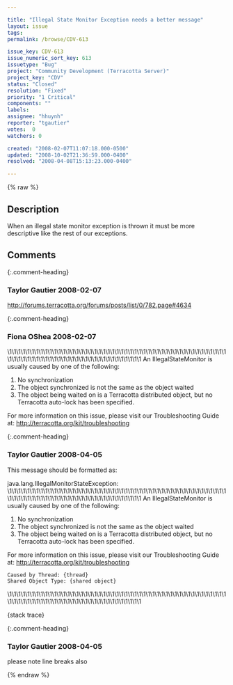 ```yaml
---

title: "Illegal State Monitor Exception needs a better message"
layout: issue
tags: 
permalink: /browse/CDV-613

issue_key: CDV-613
issue_numeric_sort_key: 613
issuetype: "Bug"
project: "Community Development (Terracotta Server)"
project_key: "CDV"
status: "Closed"
resolution: "Fixed"
priority: "1 Critical"
components: ""
labels: 
assignee: "hhuynh"
reporter: "tgautier"
votes:  0
watchers: 0

created: "2008-02-07T11:07:18.000-0500"
updated: "2008-10-02T21:36:59.000-0400"
resolved: "2008-04-08T15:13:23.000-0400"

---
```




{% raw %}



## Description

<div markdown="1" class="description">

When an illegal state monitor exception is thrown it must be more descriptive like the rest of our exceptions.  

</div>

## Comments


{:.comment-heading}
### **Taylor Gautier** <span class="date">2008-02-07</span>

<div markdown="1" class="comment">

http://forums.terracotta.org/forums/posts/list/0/782.page#4634

</div>


{:.comment-heading}
### **Fiona OShea** <span class="date">2008-02-07</span>

<div markdown="1" class="comment">

\1\1\1\1\1\1\1\1\1\1\1\1\1\1\1\1\1\1\1\1\1\1\1\1\1\1\1\1\1\1\1\1\1\1\1\1\1\1\1\1\1\1\1\1\1\1\1\1\1\1\1\1\1\1\1\1\1\1\1\1\1\1\1\1\1\1\1\1\1\1\1\1\1\1\1\1\1\1\1
An IllegalStateMonitor is usually caused by one of the following:
1) No synchronization
2) The object synchronized is not the same as the object waited
3) The object being waited on is a Terracotta distributed object, but no Terracotta
     auto-lock has been specified.

 For more information on this issue, please visit our Troubleshooting Guide at:
  http://terracotta.org/kit/troubleshooting


</div>


{:.comment-heading}
### **Taylor Gautier** <span class="date">2008-04-05</span>

<div markdown="1" class="comment">

This message should be formatted as:

java.lang.IllegalMonitorStateException:
\1\1\1\1\1\1\1\1\1\1\1\1\1\1\1\1\1\1\1\1\1\1\1\1\1\1\1\1\1\1\1\1\1\1\1\1\1\1\1\1\1\1\1\1\1\1\1\1\1\1\1\1\1\1\1\1\1\1\1\1\1\1\1\1\1\1\1\1\1\1\1\1\1\1\1\1\1\1\1 
An IllegalStateMonitor is usually caused by one of the following: 
1) No synchronization 
2) The object synchronized is not the same as the object waited 
3) The object being waited on is a Terracotta distributed object, but no 
     Terracotta auto-lock has been specified. 

For more information on this issue, please visit our Troubleshooting Guide at: 
http://terracotta.org/kit/troubleshooting 

    Caused by Thread: {thread}
    Shared Object Type: {shared object}
\1\1\1\1\1\1\1\1\1\1\1\1\1\1\1\1\1\1\1\1\1\1\1\1\1\1\1\1\1\1\1\1\1\1\1\1\1\1\1\1\1\1\1\1\1\1\1\1\1\1\1\1\1\1\1\1\1\1\1\1\1\1\1\1\1\1\1\1\1\1\1\1\1\1\1\1\1\1\1 

{stack trace} 



</div>


{:.comment-heading}
### **Taylor Gautier** <span class="date">2008-04-05</span>

<div markdown="1" class="comment">

please note line breaks also

</div>



{% endraw %}
